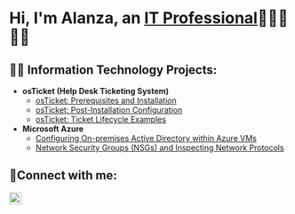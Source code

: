 <h1>Hi, I'm Alanza, an <a href="https://www.linkedin.com/in/alanza-bailey-319946268/">IT Professional</a>👨🏾‍🍳👌🏾</h1>

<h2>👨‍💻 Information Technology Projects:</h2>

- <b>osTicket (Help Desk Ticketing System)</b>
  - [osTicket: Prerequisites and Installation](https://github.com/AlanzaBailey/osticket-prereqs)
  - [osTicket: Post-Installation Configuration](https://github.com/AlanzaBailey/post-install-config)
  - [osTicket: Ticket Lifecycle Examples](https://github.com/)
- <b>Microsoft Azure</b>
  - [Configuring On-premises Active Directory within Azure VMs](https://github.com/)
  - [Network Security Groups (NSGs) and Inspecting Network Protocols](https://github.com/)

<h2>🤳Connect with me:</h2>

[<img align="left" alt="Josh | LinkedIn" width="22px" src="https://cdn.jsdelivr.net/npm/simple-icons@v3/icons/linkedin.svg" />][linkedin]

[linkedin]: https://www.linkedin.com/in/alanza-bailey-319946268/

